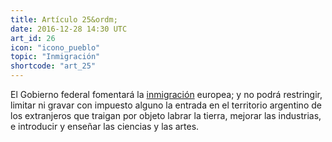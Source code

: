 ```yaml
---
title: Artículo 25&ordm;
date: 2016-12-28 14:30 UTC
art_id: 26
icon: "icono_pueblo"
topic: "Inmigración"
shortcode: "art_25"
---
```


El Gobierno federal fomentará la [inmigración](http://es.wikipedia.org/wiki/Inmigraci%C3%B3n_en_Argentina) europea; y no podrá restringir, limitar ni gravar con impuesto alguno la entrada en el territorio argentino de los extranjeros que traigan por objeto labrar la tierra, mejorar las industrias, e introducir y enseñar las ciencias y las artes.
